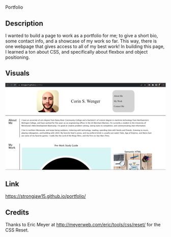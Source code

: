 # <Your-Project-Title>
Portfolio

## Description

I wanted to build a page to work as a portfolio for me; to give a short bio, some contact info, and a showcase of my work so far. This way, there is one webpage that gives access to all of my best work! In building this page, I learned a ton about CSS, and specifically about flexbox and object positioning.

## Visuals

![](./assets/images/screenshot.png)

## Link

https://strongjaw15.github.io/portfolio/

## Credits

Thanks to Eric Meyer at http://meyerweb.com/eric/tools/css/reset/ for the CSS Reset.